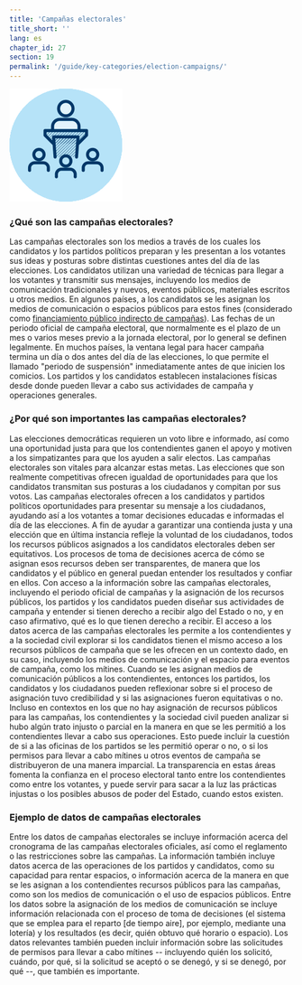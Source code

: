 ```yaml
---
title: 'Campañas electorales'
title_short: ''
lang: es
chapter_id: 27
section: 19
permalink: '/guide/key-categories/election-campaigns/'
---
```


![Campañas electorales](/assets/images/inventory/categories/election-campaigns.png)

### ¿Qué son las campañas electorales?

Las campañas electorales son los medios a través de los cuales los candidatos y los partidos políticos preparan y les presentan a los votantes sus ideas y posturas sobre distintas cuestiones antes del día de las elecciones. Los candidatos utilizan una variedad de técnicas para llegar a los votantes y transmitir sus mensajes, incluyendo los medios de comunicación tradicionales y nuevos, eventos públicos, materiales escritos u otros medios. En algunos países, a los candidatos se les asignan los medios de comunicación o espacios públicos para estos fines (considerado como [financiamiento público indirecto de campañas](/es/guide/key-categories/campaign-finance/)). Las fechas de un periodo oficial de campaña electoral, que normalmente es el plazo de un mes o varios meses previo a la jornada electoral, por lo general se definen legalmente. En muchos países, la ventana legal para hacer campaña termina un día o dos antes del día de las elecciones, lo que permite el llamado "periodo de suspensión" inmediatamente antes de que inicien los comicios. Los partidos y los candidatos establecen instalaciones físicas desde donde pueden llevar a cabo sus actividades de campaña y operaciones generales.

### ¿Por qué son importantes las campañas electorales?

Las elecciones democráticas requieren un voto libre e informado, así como una oportunidad justa para que los contendientes ganen el apoyo y motiven a los simpatizantes para que los ayuden a salir electos. Las campañas electorales son vitales para alcanzar estas metas. Las elecciones que son realmente competitivas ofrecen igualdad de oportunidades para que los candidatos transmitan sus posturas a los ciudadanos y compitan por sus votos. Las campañas electorales ofrecen a los candidatos y partidos políticos oportunidades para presentar su mensaje a los ciudadanos, ayudando así a los votantes a tomar decisiones educadas e informadas el día de las elecciones. A fin de ayudar a garantizar una contienda justa y una elección que en última instancia refleje la voluntad de los ciudadanos, todos los recursos públicos asignados a los candidatos electorales deben ser equitativos. Los procesos de toma de decisiones acerca de cómo se asignan esos recursos deben ser transparentes, de manera que los candidatos y el público en general puedan entender los resultados y confiar en ellos. Con acceso a la información sobre las campañas electorales, incluyendo el periodo oficial de campañas y la asignación de los recursos públicos, los partidos y los candidatos pueden diseñar sus actividades de campaña y entender si tienen derecho a recibir algo del Estado o no, y en caso afirmativo, qué es lo que tienen derecho a recibir. El acceso a los datos acerca de las campañas electorales les permite a los contendientes y a la sociedad civil explorar si los candidatos tienen el mismo acceso a los recursos públicos de campaña que se les ofrecen en un contexto dado, en su caso, incluyendo los medios de comunicación y el espacio para eventos de campaña, como los mítines. Cuando se les asignan medios de comunicación públicos a los contendientes, entonces los partidos, los candidatos y los ciudadanos pueden reflexionar sobre si el proceso de asignación tuvo credibilidad y si las asignaciones fueron equitativas o no. Incluso en contextos en los que no hay asignación de recursos públicos para las campañas, los contendientes y la sociedad civil pueden analizar si hubo algún trato injusto o parcial en la manera en que se les permitió a los contendientes llevar a cabo sus operaciones. Esto puede incluir la cuestión de si a las oficinas de los partidos se les permitió operar o no, o si los permisos para llevar a cabo mítines u otros eventos de campaña se distribuyeron de una manera imparcial. La transparencia en estas áreas fomenta la confianza en el proceso electoral tanto entre los contendientes como entre los votantes, y puede servir para sacar a la luz las prácticas injustas o los posibles abusos de poder del Estado, cuando estos existen.

### Ejemplo de datos de campañas electorales

Entre los datos de campañas electorales se incluye información acerca del cronograma de las campañas electorales oficiales, así como el reglamento o las restricciones sobre las campañas. La información también incluye datos acerca de las operaciones de los partidos y candidatos, como su capacidad para rentar espacios, o información acerca de la manera en que se les asignan a los contendientes recursos públicos para las campañas, como son los medios de comunicación o el uso de espacios públicos. Entre los datos sobre la asignación de los medios de comunicación se incluye información relacionada con el proceso de toma de decisiones (el sistema que se emplea para el reparto \[de tiempo aire\], por ejemplo, mediante una lotería) y los resultados (es decir, quién obtuvo qué horario o espacio). Los datos relevantes también pueden incluir información sobre las solicitudes de permisos para llevar a cabo mítines -- incluyendo quién los solicitó, cuándo, por qué, si la solicitud se aceptó o se denegó, y si se denegó, por qué --, que también es importante.
